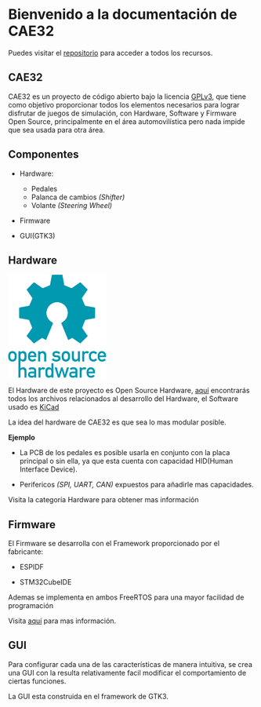 # Bienvenido a la documentación de CAE32

Puedes visitar el [repositorio](https://github.com/janc18/CAE32)
para acceder a todos los recursos.

## CAE32

CAE32 es un proyecto de código abierto bajo la licencia
[GPLv3](https://www.gnu.org/licenses/quick-guide-gplv3.html), 
que tiene como objetivo proporcionar todos los elementos necesarios para lograr
disfrutar de juegos de simulación, con Hardware, Software y Firmware Open Source,
principalmente en el área automovilística pero nada impide que sea usada para otra área.

## Componentes

- Hardware:
	- Pedales
	- Palanca de cambios _(Shifter)_
	- Volante _(Steering Wheel)_
- Firmware

- GUI(GTK3)

## Hardware

<img src="./img/oshw-logo.svg" alt="drawing" width="200"/>


El Hardware de este proyecto es Open Source Hardware,
[aquí](https://github.com/janc18/CAE32/tree/main/Esquematicos/CAE32_PCB)
encontrarás todos los archivos relacionados al desarrollo del Hardware, el Software usado
es [KiCad](https://www.kicad.org/)


La idea del hardware de CAE32 es que sea lo mas modular posible.

**Ejemplo**

- La PCB de los pedales es posible usarla en conjunto con la placa principal o sin ella,
ya que esta cuenta con capacidad HID(Human Interface Device).

- Perifericos _(SPI, UART, CAN)_ expuestos para añadirle mas capacidades.

Visita la categoría Hardware para obtener mas información

## Firmware

El Firmware se desarrolla con el Framework proporcionado por el fabricante:

- ESPIDF 

- STM32CubeIDE 

Ademas se implementa en ambos FreeRTOS para una mayor facilidad de programación

Visita [aquí](./firmware.md) para mas información.

## GUI

Para configurar cada una de las características de manera intuitiva, se crea una GUI con
la resulta relativamente facil modificar el comportamiento de ciertas funciones.

La GUI esta construida en el framework de GTK3.

